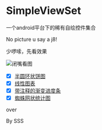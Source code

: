 # SimpleViewSet
一个android平台下的稀有自绘控件集合

No picture u say a j8!

少啰嗦，先看效果

![闭嘴看图](https://github.com/michael007js/SimpleViewSet/blob/master/app/demo/demo.gif "闭嘴看图")

- [x] [半圆环状饼图](https://github.com/michael007js/SimpleViewSet/blob/master/app/src/main/java/com/sss/michael/simpleview/view/SimpleHalfPieChart.java)
- [x] [线性图表](https://github.com/michael007js/SimpleViewSet/blob/master/app/src/main/java/com/sss/michael/simpleview/view/SimpleLinearChart.java)
- [x] [带注释的渐变进度条](https://github.com/michael007js/SimpleViewSet/blob/master/app/src/main/java/com/sss/michael/simpleview/view/SimpleProgressBar.java)
- [x] [蜘蛛网状统计图](https://github.com/michael007js/SimpleViewSet/blob/master/app/src/main/java/com/sss/michael/simpleview/view/SimpleSpiderView.java)

 over

 By SSS




